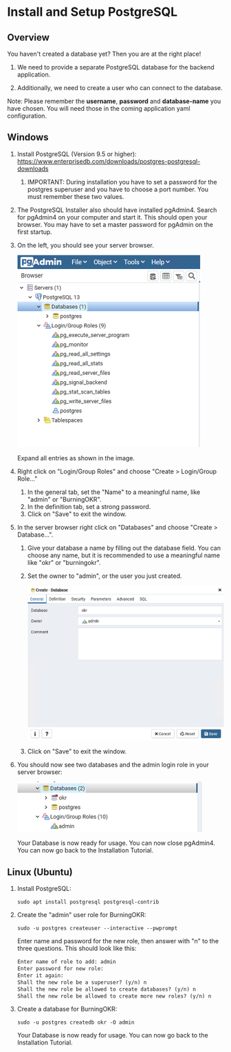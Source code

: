 # Install and Setup PostgreSQL

## Overview
You haven't created a database yet? Then you are at the right place!

1. We need to provide a separate PostgreSQL database for the backend application.

2. Additionally, we need to create a user who can connect to the database.

Note: Please remember the **username**, **password** and **database-name** you have chosen.
You will need those in the coming application yaml configuration.

## Windows
1. Install PostgreSQL (Version 9.5 or higher): https://www.enterprisedb.com/downloads/postgres-postgresql-downloads
    1. IMPORTANT: During installation you have to set a password for the postgres superuser and you have to choose a port number. You must remember these two values.
2. The PostgreSQL Installer also should have installed pgAdmin4. Search for pgAdmin4 on your computer and start it. This should open your browser. You may have to set a master password for pgAdmin on the first startup.
3. On the left, you should see your server browser. 

    ![Server Browser](./images/pgAdmin_browser.PNG)
    
    Expand all entries as shown in the image.
4. Right click on "Login/Group Roles" and choose "Create > Login/Group Role..."
    1. In the general tab, set the "Name" to a meaningful name, like "admin" or "BurningOKR".
    2. In the definition tab, set a strong password.
    3. Click on "Save" to exit the window.
5. In the server browser right click on "Databases" and choose "Create > Database...".
    1. Give your database a name by filling out the database field. You can choose any name, but it is recommended to use a meaningful name like "okr" or "burningokr".
    2. Set the owner to "admin", or the user you just created.
    
        ![Create Database](./images/pgAdmin_create_database.PNG)
        
    3. Click on "Save" to exit the window.
6. You should now see two databases and the admin login role in your server browser:
   
   ![Two Databases and a new Login Role](./images/pgAdmin_done.PNG)
   
   Your Database is now ready for usage. You can now close pgAdmin4.
   You can now go back to the Installation Tutorial.
   
## Linux (Ubuntu)
1. Install PostgreSQL: 
    ```
    sudo apt install postgresql postgresql-contrib
    ```
2. Create the "admin" user role for BurningOKR: 
    ```
    sudo -u postgres createuser --interactive --pwprompt
    ```
    Enter name and password for the new role, then answer with "n" to the three questions. This should look like this:
    ````
   Enter name of role to add: admin
   Enter password for new role:
   Enter it again:
   Shall the new role be a superuser? (y/n) n
   Shall the new role be allowed to create databases? (y/n) n
   Shall the new role be allowed to create more new roles? (y/n) n
   ````
3. Create a database for BurningOKR: 
    ```
    sudo -u postgres createdb okr -O admin
   ```
   Your Database is now ready for usage.
   You can now go back to the Installation Tutorial.
